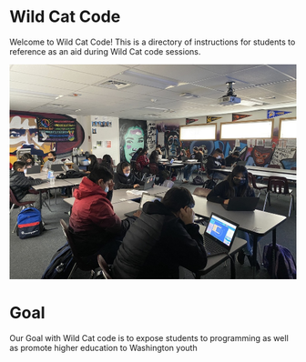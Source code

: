 # Wild Cat Code

Welcome to Wild Cat Code! 
This is a directory of instructions for students to reference as an aid during Wild Cat code sessions.

![alt_text](resources/class.jpg)

# Goal

Our Goal with Wild Cat code is to expose students to programming 
as well as promote higher education to Washington youth
